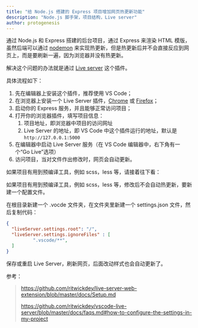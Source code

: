 ```yaml
---
title: "给 Node.js 搭建的 Express 项目增加网页热更新功能"
description: "Node.js 脚手架，项目结构，Live server"
author: protogenesis
---
```


通过 Node.js 和 Express 搭建的后台项目，通过 Express 来渲染 HTML 模版，虽然后端可以通过 [nodemon](https://www.npmjs.com/package/nodemon) 来实现热更新，但是热更新后并不会直接反应到网页上，而是要刷新一遍，因为浏览器并没有热更新。

解决这个问题的办法就是通过 [Live server](https://marketplace.visualstudio.com/items?itemName=ritwickdey.LiveServer) 这个插件。

具体流程如下：

1. 先在编辑器上安装这个插件，推荐使用 VS Code；
2. 在浏览器上安装一个 Live Server 插件，[Chrome](https://chrome.google.com/webstore/detail/live-server-web-extension/fiegdmejfepffgpnejdinekhfieaogmj/) 或 [Firefox](https://addons.mozilla.org/en-US/firefox/addon/live-server-web-extension/)；
3. 启动你的 Express 服务，并且能够正常访问项目；
4. 打开你的浏览器插件，填写项目信息：
   1. 项目地址，即浏览器中项目的访问网址
   2. Live Server 的地址，即 VS Code 中这个插件运行的地址，默认是 ```http://127.0.0.1:5000```
5. 在编辑器中启动 Live Server 服务（在 VS Code 编辑器中，右下角有一个“Go Live”选项）
6. 访问项目，当对文件作出修改时，网页会自动更新。

如果项目有用到预编译工具，例如 scss，less 等，请接着往下看：

如果项目有用到预编译工具，例如 scss，less 等，修改后不会自动热更新，要新建一个配置文件。

在根目录新建一个 .vocde 文件夹，在文件夹里新建一个 settings.json 文件，然后复制代码：

```json
{
  "liveServer.settings.root": "/",
  "liveServer.settings.ignoreFiles" : [
          ".vscode/**",
  ]
}	
```

保存或重启 Live Server，刷新网页，后面改动样式也会自动更新了。

参考：

> https://github.com/ritwickdey/live-server-web-extension/blob/master/docs/Setup.md
>
> https://github.com/ritwickdey/vscode-live-server/blob/master/docs/faqs.md#how-to-configure-the-settings-in-my-project

